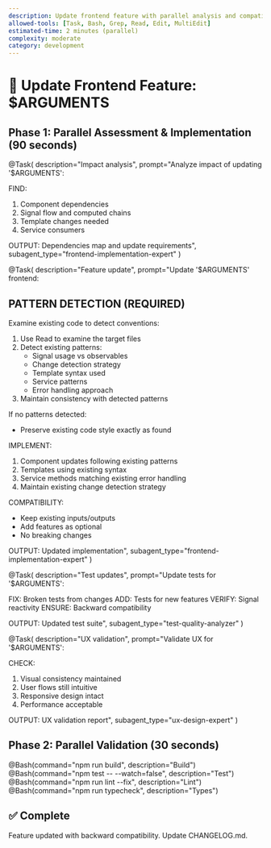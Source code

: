 ```yaml
---
description: Update frontend feature with parallel analysis and compatibility
allowed-tools: [Task, Bash, Grep, Read, Edit, MultiEdit]
estimated-time: 2 minutes (parallel)
complexity: moderate
category: development
---
```


# 🔄 Update Frontend Feature: $ARGUMENTS

## Phase 1: Parallel Assessment & Implementation (90 seconds)

@Task(
  description="Impact analysis",
  prompt="Analyze impact of updating '$ARGUMENTS':
  
  FIND:
  1. Component dependencies
  2. Signal flow and computed chains
  3. Template changes needed
  4. Service consumers
  
  OUTPUT: Dependencies map and update requirements",
  subagent_type="frontend-implementation-expert"
)

@Task(
  description="Feature update",
  prompt="Update '$ARGUMENTS' frontend:

  ## PATTERN DETECTION (REQUIRED)

  Examine existing code to detect conventions:

  1. Use Read to examine the target files
  2. Detect existing patterns:
     - Signal usage vs observables
     - Change detection strategy
     - Template syntax used
     - Service patterns
     - Error handling approach
  3. Maintain consistency with detected patterns

  If no patterns detected:
  - Preserve existing code style exactly as found

  IMPLEMENT:
  1. Component updates following existing patterns
  2. Templates using existing syntax
  3. Service methods matching existing error handling
  4. Maintain existing change detection strategy

  COMPATIBILITY:
  - Keep existing inputs/outputs
  - Add features as optional
  - No breaking changes

  OUTPUT: Updated implementation",
  subagent_type="frontend-implementation-expert"
)

@Task(
  description="Test updates",
  prompt="Update tests for '$ARGUMENTS':
  
  FIX: Broken tests from changes
  ADD: Tests for new features
  VERIFY: Signal reactivity
  ENSURE: Backward compatibility
  
  OUTPUT: Updated test suite",
  subagent_type="test-quality-analyzer"
)

@Task(
  description="UX validation",
  prompt="Validate UX for '$ARGUMENTS':
  
  CHECK:
  1. Visual consistency maintained
  2. User flows still intuitive
  3. Responsive design intact
  4. Performance acceptable
  
  OUTPUT: UX validation report",
  subagent_type="ux-design-expert"
)

## Phase 2: Parallel Validation (30 seconds)

@Bash(command="npm run build", description="Build")
@Bash(command="npm test -- --watch=false", description="Test")
@Bash(command="npm run lint --fix", description="Lint")
@Bash(command="npm run typecheck", description="Types")

## ✅ Complete
Feature updated with backward compatibility. Update CHANGELOG.md.